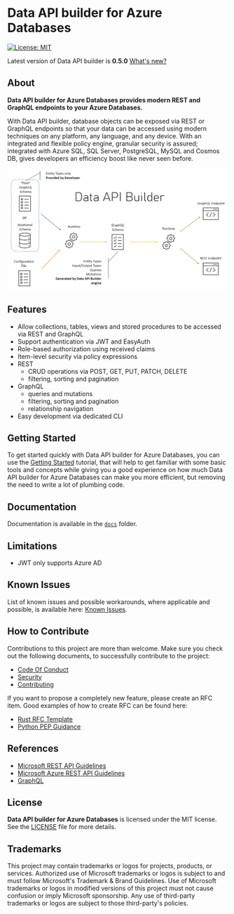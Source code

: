 # Data API builder for Azure Databases

[![License: MIT](https://img.shields.io/badge/license-MIT-blue.svg)](https://opensource.org/licenses/MIT)

Latest version of Data API builder is  **0.5.0** [What's new?](./docs/whats-new.md#version-050)

## About

**Data API builder for Azure Databases provides modern REST and GraphQL endpoints to your Azure Databases.**

With Data API builder, database objects can be exposed via REST or GraphQL endpoints so that your data can be accessed using modern techniques on any platform, any language, and any device. With an integrated and flexible policy engine, granular security is assured; integrated with Azure SQL, SQL Server, PostgreSQL, MySQL and Cosmos DB, gives developers an efficiency boost like never seen before.

![Data API Builder Architecture Overview Diagram](./docs/media/data-api-builder-overview.png)

## Features

- Allow collections, tables, views and stored procedures to be accessed via REST and GraphQL
- Support authentication via JWT and EasyAuth
- Role-based authorization using received claims
- Item-level security via policy expressions
- REST
  - CRUD operations via POST, GET, PUT, PATCH, DELETE
  - filtering, sorting and pagination
- GraphQL
  - queries and mutations
  - filtering, sorting and pagination
  - relationship navigation
- Easy development via dedicated CLI

## Getting Started

To get started quickly with Data API builder for Azure Databases, you can use the [Getting Started](./docs/getting-started/getting-started.md) tutorial, that will help to get familiar with some basic tools and concepts while giving you a good experience on how much Data API builder for Azure Databases can make you more efficient, but removing the need to write a lot of plumbing code.

## Documentation

Documentation is available in the [`docs`](./docs) folder.

## Limitations

- JWT only supports Azure AD

## Known Issues

List of known issues and possible workarounds, where applicable and possible, is available here: [Known Issues](./docs/known-issues.md).

## How to Contribute

Contributions to this project are more than welcome. Make sure you check out the following documents, to successfully contribute to the project:

- [Code Of Conduct](./CODE_OF_CONDUCT.md)
- [Security](./SECURITY.md)
- [Contributing](./CONTRIBUTING.md)

If you want to propose a completely new feature, please create an RFC item. Good examples of how to create RFC can be found here:

- [Rust RFC Template](https://github.com/rust-lang/rfcs/blob/master/0000-template.md)
- [Python PEP Guidance](https://www.python.org/dev/peps/pep-0001/#what-belongs-in-a-successful-pep)

## References

- [Microsoft REST API Guidelines](https://github.com/microsoft/api-guidelines/blob/vNext/Guidelines.md)
- [Microsoft Azure REST API Guidelines](https://github.com/microsoft/api-guidelines/blob/vNext/azure/Guidelines.md)
- [GraphQL](https://graphql.org/)

## License

**Data API builder for Azure Databases** is licensed under the MIT license. See the [LICENSE](./LICENSE.txt) file for more details.

## Trademarks

This project may contain trademarks or logos for projects, products, or services. Authorized use of Microsoft trademarks or logos is subject to and must follow Microsoft's Trademark & Brand Guidelines. Use of Microsoft trademarks or logos in modified versions of this project must not cause confusion or imply Microsoft sponsorship. Any use of third-party trademarks or logos are subject to those third-party's policies.